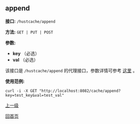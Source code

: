## append ##

**接口:** `/hustcache/append`

**方法:** `GET | PUT | POST`

**参数:** 

*  **key** （必选）  
*  **val** （必选）  

该接口是 `/hustcache/append` 的代理接口，参数详情可参考 [这里](../../hustdb/hustcache/append.md) 。

**使用范例:**

    curl -i -X GET "http://localhost:8082/cache/append?key=test_key&val=test_val"
	
[上一级](../cache.md)

[回首页](../../../index.md)